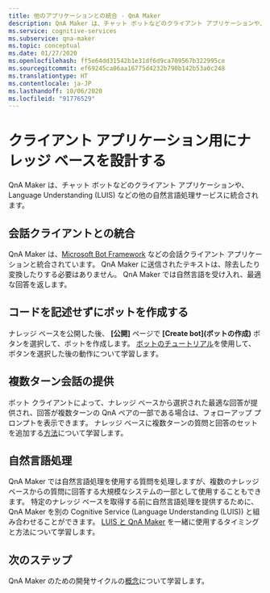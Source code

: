 ```yaml
---
title: 他のアプリケーションとの統合 - QnA Maker
description: QnA Maker は、チャット ボットなどのクライアント アプリケーションや、Language Understanding (LUIS) などの他の自然言語処理サービスに統合されます。
ms.service: cognitive-services
ms.subservice: qna-maker
ms.topic: conceptual
ms.date: 01/27/2020
ms.openlocfilehash: ff5e64dd31542b1e31df6d9ca709567b322995ce
ms.sourcegitcommit: ef69245ca06aa16775d4232b790b142b53a0c248
ms.translationtype: HT
ms.contentlocale: ja-JP
ms.lasthandoff: 10/06/2020
ms.locfileid: "91776529"
---
```

# <a name="design-knowledge-base-for-client-applications"></a>クライアント アプリケーション用にナレッジ ベースを設計する

QnA Maker は、チャット ボットなどのクライアント アプリケーションや、Language Understanding (LUIS) などの他の自然言語処理サービスに統合されます。

## <a name="integration-with-a-conversational-client"></a>会話クライアントとの統合

QnA Maker は、[Microsoft Bot Framework](https://dev.botframework.com/) などの会話クライアント アプリケーションと統合されています。 QnA Maker に送信されたテキストは、除去したり変換したりする必要はありません。 QnA Maker では自然言語を受け入れ、最適な回答を返します。

## <a name="create-a-bot-without-writing-any-code"></a>コードを記述せずにボットを作成する

ナレッジ ベースを公開した後、 **[公開]** ページで **[Create bot]\(ボットの作成\)** ボタンを選択して、ボットを作成します。 [ボットのチュートリアル](../Quickstarts/create-publish-knowledge-base.md)を使用して、ボタンを選択した後の動作について学習します。

## <a name="providing-multi-turn-conversations"></a>複数ターン会話の提供

ボット クライアントによって、ナレッジ ベースから選択された最適な回答が提供され、回答が複数ターンの QnA ペアの一部である場合は、フォローアップ プロンプトを表示できます。 ナレッジ ベースに複数ターンの質問と回答のセットを追加する[方法](../how-to/multiturn-conversation.md)について学習します。

## <a name="natural-language-processing"></a>自然言語処理

QnA Maker では自然言語処理を使用する質問を処理しますが、複数のナレッジ ベースからの質問に回答する大規模なシステムの一部として使用することもできます。 特定のナレッジ ベースを取得する前に自然言語処理を提供するために、QnA Maker を別の Cognitive Service (Language Understanding (LUIS)) と組み合わせることができます。 [LUIS と QnA Maker](../../luis/choose-natural-language-processing-service.md?toc=/azure/cognitive-services/qnamaker/toc.json) を一緒に使用するタイミングと方法について学習します。

## <a name="next-steps"></a>次のステップ

QnA Maker のための開発サイクルの[概念](development-lifecycle-knowledge-base.md)について学習します。
